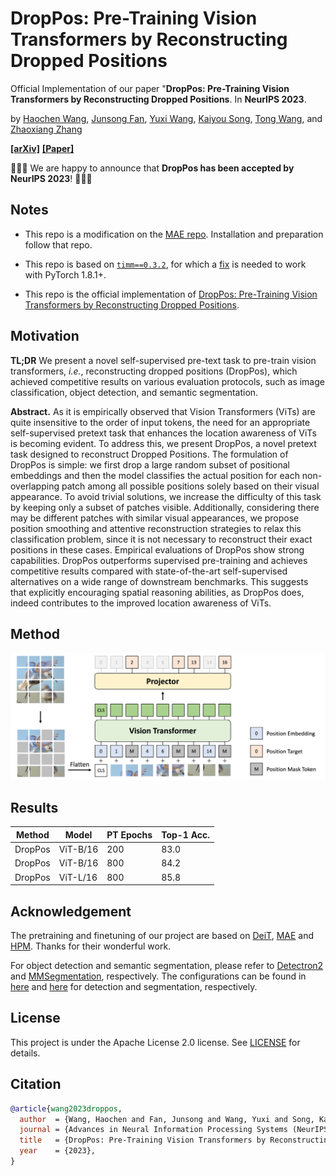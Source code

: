 # DropPos: Pre-Training Vision Transformers by Reconstructing Dropped Positions
Official Implementation of our paper "**DropPos: Pre-Training Vision Transformers by Reconstructing Dropped Positions**. In **NeurIPS 2023**. 

by 
<a href="https://scholar.google.com/citations?user=oNlpTdcAAAAJ" target="_blank">Haochen Wang</a>,
<a href="https://scholar.google.com/citations?user=AfK4UcUAAAAJ" target="_blank">Junsong Fan</a>,
<a href="https://scholar.google.com/citations?user=waLCodcAAAAJ" target="_blank">Yuxi Wang</a>,
<a href="https://scholar.google.com/citations?user=VLqzM1wAAAAJ" target="_blank">Kaiyou Song</a>,
<a href="https://scholar.google.com/citations?user=y8cNMmkAAAAJ" target="_blank">Tong Wang</a>, and
<a href="https://scholar.google.com/citations?user=qxWfV6cAAAAJ" target="_blank">Zhaoxiang Zhang</a>

**[[arXiv]](https://arxiv.org/abs/2309.03576)**  **[[Paper]](https://arxiv.org/pdf/2309.03576.pdf)**

:bell::bell::bell: We are happy to announce that **DropPos has been accepted by NeurIPS 2023**! :bell::bell::bell:

## Notes

* This repo is a modification on the [MAE repo](https://github.com/facebookresearch/mae). Installation and preparation follow that repo.

* This repo is based on [`timm==0.3.2`](https://github.com/rwightman/pytorch-image-models), for which a [fix](https://github.com/rwightman/pytorch-image-models/issues/420#issuecomment-776459842) is needed to work with PyTorch 1.8.1+.

* This repo is the official implementation of [DropPos: Pre-Training Vision Transformers by Reconstructing Dropped Positions](https://arxiv.org/pdf/2309.03576.pdf).

## Motivation

**TL;DR** We present a novel self-supervised pre-text task to pre-train vision transformers, *i.e.*, reconstructing dropped positions (DropPos), 
which achieved competitive results on various evaluation protocols, such as image classification, object detection, and semantic segmentation.

**Abstract.**
As it is empirically observed that Vision Transformers (ViTs) are quite insensitive to the order of input tokens, 
the need for an appropriate self-supervised pretext task that enhances the location awareness of ViTs is becoming evident. 
To address this, we present DropPos, a novel pretext task designed to reconstruct Dropped Positions. 
The formulation of DropPos is simple: we first drop a large random subset of positional embeddings 
and then the model classifies the actual position for each non-overlapping patch among all possible positions solely based on their visual appearance. 
To avoid trivial solutions, we increase the difficulty of this task by keeping only a subset of patches visible. 
Additionally, considering there may be different patches with similar visual appearances,
we propose position smoothing and attentive reconstruction strategies to relax this classification problem, 
since it is not necessary to reconstruct their exact positions in these cases. 
Empirical evaluations of DropPos show strong capabilities. DropPos outperforms supervised pre-training 
and achieves competitive results compared with state-of-the-art self-supervised alternatives on a wide range of downstream benchmarks. 
This suggests that explicitly encouraging spatial reasoning abilities, as DropPos does, indeed contributes to the improved location awareness of ViTs. 

## Method
 
<img src="src/pipeline.png" width="800">

## Results
| Method  | Model    | PT Epochs | Top-1 Acc.  |
|---------|----------|-----------|-------------|
| DropPos | ViT-B/16 | 200       | 83.0        |
| DropPos | ViT-B/16 | 800       | 84.2        |
| DropPos | ViT-L/16 | 800       | 85.8        |


## Acknowledgement
The pretraining and finetuning of our project are based on [DeiT](https://github.com/facebookresearch/deit), [MAE](https://github.com/facebookresearch/mae) and [HPM](https://github.com/Haochen-Wang409/HPM). 
Thanks for their wonderful work.

For object detection and semantic segmentation, please refer to [Detectron2](https://github.com/facebookresearch/detectron2) and [MMSegmentation](https://github.com/open-mmlab/mmsegmentation), respectively.
The configurations can be found in [here](https://github.com/open-mmlab/mmsegmentation/tree/master/configs/mae) and [here](https://github.com/facebookresearch/detectron2/tree/main/projects/ViTDet) for detection and segmentation, respectively.


## License
This project is under the Apache License 2.0 license. See [LICENSE](LICENSE) for details.

## Citation
```bibtex
@article{wang2023droppos,
  author  = {Wang, Haochen and Fan, Junsong and Wang, Yuxi and Song, Kaiyou and Wang, Tong and Zhang, Zhaoxiang},
  journal = {Advances in Neural Information Processing Systems (NeurIPS)},
  title   = {DropPos: Pre-Training Vision Transformers by Reconstructing Dropped Positions},
  year    = {2023},
}
```
